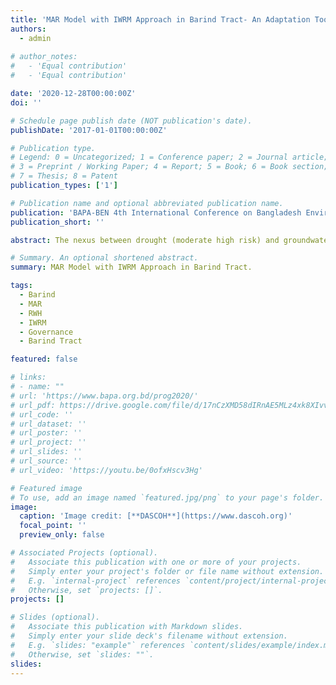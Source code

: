 ```yaml
---
title: 'MAR Model with IWRM Approach in Barind Tract- An Adaptation Tool for Alleviating Water Scarcity in Thirsty Hard-to-Reach Area in NW Bangladesh'
authors:
  - admin
  
# author_notes:
#   - 'Equal contribution'
#   - 'Equal contribution'

date: '2020-12-28T00:00:00Z'
doi: ''

# Schedule page publish date (NOT publication's date).
publishDate: '2017-01-01T00:00:00Z'

# Publication type.
# Legend: 0 = Uncategorized; 1 = Conference paper; 2 = Journal article;
# 3 = Preprint / Working Paper; 4 = Report; 5 = Book; 6 = Book section;
# 7 = Thesis; 8 = Patent
publication_types: ['1']

# Publication name and optional abbreviated publication name.
publication: 'BAPA-BEN 4th International Conference on Bangladesh Environment (ICBEN-4)'
publication_short: ''

abstract: The nexus between drought (moderate high risk) and groundwater resources development issues has aid a sign for better management planning in the drought-prone Barind Tract, NW Bangladesh — the granary. In this context, the adaptation plan by the Managed Aquifer Recharge (MAR) model in the Integrated Water Management Plan (IWRM) strategy with '4R' (Recharge, Reuse, Recycle, Restore) principles for hard-to-reach livelihood in the Tract. MAR model of IWRM strategy with governance issues must be addressed for achieving the Vision 2021 of the GoB and visioning the SDGs and targets by 2030 as proclaimed by the General Assembly of the United Nations.

# Summary. An optional shortened abstract.
summary: MAR Model with IWRM Approach in Barind Tract.

tags:
  - Barind
  - MAR
  - RWH
  - IWRM
  - Governance
  - Barind Tract

featured: false

# links:
# - name: ""
# url: 'https://www.bapa.org.bd/prog2020/'
# url_pdf: https://drive.google.com/file/d/17nCzXMD58dIRnAE5MLz4xk8XIvvrAtQG/view?usp=sharing
# url_code: ''
# url_dataset: ''
# url_poster: ''
# url_project: ''
# url_slides: ''
# url_source: ''
# url_video: 'https://youtu.be/0ofxHscv3Hg'

# Featured image
# To use, add an image named `featured.jpg/png` to your page's folder.
image:
  caption: 'Image credit: [**DASCOH**](https://www.dascoh.org)'
  focal_point: ''
  preview_only: false

# Associated Projects (optional).
#   Associate this publication with one or more of your projects.
#   Simply enter your project's folder or file name without extension.
#   E.g. `internal-project` references `content/project/internal-project/index.md`.
#   Otherwise, set `projects: []`.
projects: []

# Slides (optional).
#   Associate this publication with Markdown slides.
#   Simply enter your slide deck's filename without extension.
#   E.g. `slides: "example"` references `content/slides/example/index.md`.
#   Otherwise, set `slides: ""`.
slides:
---
```

